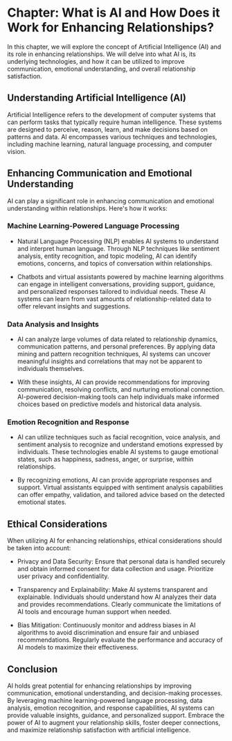 Chapter: What is AI and How Does it Work for Enhancing Relationships?
=====================================================================

In this chapter, we will explore the concept of Artificial Intelligence (AI) and its role in enhancing relationships. We will delve into what AI is, its underlying technologies, and how it can be utilized to improve communication, emotional understanding, and overall relationship satisfaction.

Understanding Artificial Intelligence (AI)
------------------------------------------

Artificial Intelligence refers to the development of computer systems that can perform tasks that typically require human intelligence. These systems are designed to perceive, reason, learn, and make decisions based on patterns and data. AI encompasses various techniques and technologies, including machine learning, natural language processing, and computer vision.

Enhancing Communication and Emotional Understanding
---------------------------------------------------

AI can play a significant role in enhancing communication and emotional understanding within relationships. Here's how it works:

### Machine Learning-Powered Language Processing

* Natural Language Processing (NLP) enables AI systems to understand and interpret human language. Through NLP techniques like sentiment analysis, entity recognition, and topic modeling, AI can identify emotions, concerns, and topics of conversation within relationships.

* Chatbots and virtual assistants powered by machine learning algorithms can engage in intelligent conversations, providing support, guidance, and personalized responses tailored to individual needs. These AI systems can learn from vast amounts of relationship-related data to offer relevant insights and suggestions.

### Data Analysis and Insights

* AI can analyze large volumes of data related to relationship dynamics, communication patterns, and personal preferences. By applying data mining and pattern recognition techniques, AI systems can uncover meaningful insights and correlations that may not be apparent to individuals themselves.

* With these insights, AI can provide recommendations for improving communication, resolving conflicts, and nurturing emotional connection. AI-powered decision-making tools can help individuals make informed choices based on predictive models and historical data analysis.

### Emotion Recognition and Response

* AI can utilize techniques such as facial recognition, voice analysis, and sentiment analysis to recognize and understand emotions expressed by individuals. These technologies enable AI systems to gauge emotional states, such as happiness, sadness, anger, or surprise, within relationships.

* By recognizing emotions, AI can provide appropriate responses and support. Virtual assistants equipped with sentiment analysis capabilities can offer empathy, validation, and tailored advice based on the detected emotional states.

Ethical Considerations
----------------------

When utilizing AI for enhancing relationships, ethical considerations should be taken into account:

* Privacy and Data Security: Ensure that personal data is handled securely and obtain informed consent for data collection and usage. Prioritize user privacy and confidentiality.

* Transparency and Explainability: Make AI systems transparent and explainable. Individuals should understand how AI analyzes their data and provides recommendations. Clearly communicate the limitations of AI tools and encourage human support when needed.

* Bias Mitigation: Continuously monitor and address biases in AI algorithms to avoid discrimination and ensure fair and unbiased recommendations. Regularly evaluate the performance and accuracy of AI models to maximize their effectiveness.

Conclusion
----------

AI holds great potential for enhancing relationships by improving communication, emotional understanding, and decision-making processes. By leveraging machine learning-powered language processing, data analysis, emotion recognition, and response capabilities, AI systems can provide valuable insights, guidance, and personalized support. Embrace the power of AI to augment your relationship skills, foster deeper connections, and maximize relationship satisfaction with artificial intelligence.
